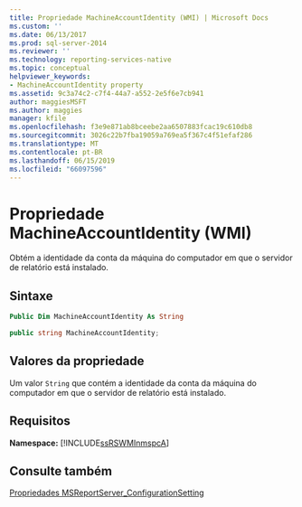 ```yaml
---
title: Propriedade MachineAccountIdentity (WMI) | Microsoft Docs
ms.custom: ''
ms.date: 06/13/2017
ms.prod: sql-server-2014
ms.reviewer: ''
ms.technology: reporting-services-native
ms.topic: conceptual
helpviewer_keywords:
- MachineAccountIdentity property
ms.assetid: 9c3a74c2-c7f4-44a7-a552-2e5f6e7cb941
author: maggiesMSFT
ms.author: maggies
manager: kfile
ms.openlocfilehash: f3e9e871ab8bceebe2aa6507883fcac19c610db8
ms.sourcegitcommit: 3026c22b7fba19059a769ea5f367c4f51efaf286
ms.translationtype: MT
ms.contentlocale: pt-BR
ms.lasthandoff: 06/15/2019
ms.locfileid: "66097596"
---
```

# <a name="machineaccountidentity-property-wmi"></a>Propriedade MachineAccountIdentity (WMI)
  Obtém a identidade da conta da máquina do computador em que o servidor de relatório está instalado.  
  
## <a name="syntax"></a>Sintaxe  
  
```vb  
Public Dim MachineAccountIdentity As String  
```  
  
```csharp  
public string MachineAccountIdentity;  
```  
  
## <a name="property-values"></a>Valores da propriedade  
 Um valor `String` que contém a identidade da conta da máquina do computador em que o servidor de relatório está instalado.  
  
## <a name="requirements"></a>Requisitos  
 **Namespace:** [!INCLUDE[ssRSWMInmspcA](../../includes/ssrswminmspca-md.md)]  
  
## <a name="see-also"></a>Consulte também  
 [Propriedades MSReportServer_ConfigurationSetting](msreportserver-configurationsetting-properties.md)  
  
  
